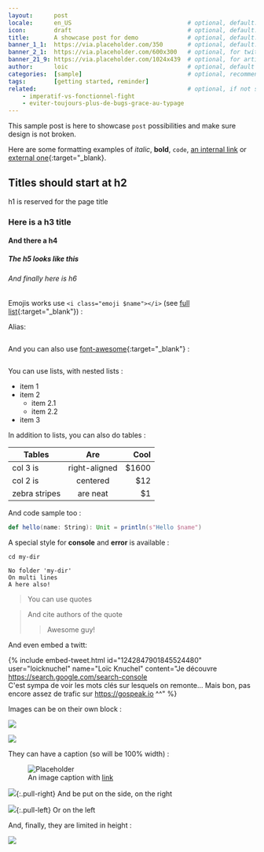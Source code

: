 ```yaml
---
layout:      post
locale:      en_US                                 # optional, default: en_US, values: en_US, fr_FR
icon:        draft                                 # optional, default: article, emoji in front of the article title
title:       A showcase post for demo              # optional, default: post file name
banner_1_1:  https://via.placeholder.com/350       # optional, default: /assets/img/default/blog_banner_1_1.jpg, for lists & twitter summary card
banner_2_1:  https://via.placeholder.com/600x300   # optional, for twitter summary_large_image card
banner_21_9: https://via.placeholder.com/1024x439  # optional, for article banner (no banner shown if not present)
author:      loic                                  # optional, default to loic (names in `_data/people.json`)
categories:  [sample]                              # optional, recommended one but can be multiple
tags:        [getting started, reminder]
related:                                           # optional, if not set jekyll will add some automatically
    - imperatif-vs-fonctionnel-fight
    - eviter-toujours-plus-de-bugs-grace-au-typage
---
```


This sample post is here to showcase `post` possibilities and make sure design is not broken.

Here are some formatting examples of *italic*, **bold**, `code`, [an internal link](#) or [external one](#){:target="_blank}.

## Titles should start at h2

h1 is reserved for the page title

### Here is a h3 title

#### And there a h4

##### The h5 looks like this

###### And finally here is h6

Emojis works use `<i class="emoji $name"></i>` (see [full list](https://unicode.org/emoji/charts/full-emoji-list.html){:target="_blank"}) :

Alias: <span style="font-size: 2em; line-height: 1.2;">
    <i class="emoji happy" title="happy" data-toggle="tooltip"></i>
    <i class="emoji laugh" title="laugh" data-toggle="tooltip"></i>
    <i class="emoji smile" title="smile" data-toggle="tooltip"></i>
    <i class="emoji wink" title="wink" data-toggle="tooltip"></i>
    <i class="emoji geek" title="geek" data-toggle="tooltip"></i>
    <i class="emoji sad" title="sad" data-toggle="tooltip"></i>
    <i class="emoji hundred" title="hundred" data-toggle="tooltip"></i>
    <i class="emoji speak" title="speak" data-toggle="tooltip"></i>
    <i class="emoji tech" title="tech" data-toggle="tooltip"></i>
    <i class="emoji startup" title="startup" data-toggle="tooltip"></i>
    <i class="emoji management" title="management" data-toggle="tooltip"></i>
    <i class="emoji announcement" title="announcement" data-toggle="tooltip"></i>
    <i class="emoji talk" title="talk" data-toggle="tooltip"></i>
    <i class="emoji mobile" title="mobile" data-toggle="tooltip"></i>
    <i class="emoji code" title="code" data-toggle="tooltip"></i>
    <i class="emoji idea" title="idea" data-toggle="tooltip"></i>
    <i class="emoji article" title="article" data-toggle="tooltip"></i>
    <i class="emoji draft" title="draft" data-toggle="tooltip"></i>
    <i class="emoji event" title="event" data-toggle="tooltip"></i>
    <i class="emoji fight" title="fight" data-toggle="tooltip"></i>
    <i class="emoji experiment" title="experiment" data-toggle="tooltip"></i>
</span>

<p style="font-size: 2em; line-height: 1.2;">
    <i class="emoji grinning-face" title="grinning-face" data-toggle="tooltip"></i>
    <i class="emoji grinning-face-with-big-eyes" title="grinning-face-with-big-eyes" data-toggle="tooltip"></i>
    <i class="emoji grinning-face-with-smiling-eyes" title="grinning-face-with-smiling-eyes" data-toggle="tooltip"></i>
    <i class="emoji beaming-face-with-smiling-eyes" title="beaming-face-with-smiling-eyes" data-toggle="tooltip"></i>
    <i class="emoji grinning-squinting-face" title="grinning-squinting-face" data-toggle="tooltip"></i>
    <i class="emoji grinning-face-with-sweat" title="grinning-face-with-sweat" data-toggle="tooltip"></i>
    <i class="emoji rolling-on-the-floor-laughing" title="rolling-on-the-floor-laughing" data-toggle="tooltip"></i>
    <i class="emoji face-with-tears-of-joy" title="face-with-tears-of-joy" data-toggle="tooltip"></i>
    <i class="emoji slightly-smiling-face" title="slightly-smiling-face" data-toggle="tooltip"></i>
    <i class="emoji upside-down-face" title="upside-down-face" data-toggle="tooltip"></i>
    <i class="emoji winking-face" title="winking-face" data-toggle="tooltip"></i>
    <i class="emoji smiling-face-with-smiling-eyes" title="smiling-face-with-smiling-eyes" data-toggle="tooltip"></i>
    <i class="emoji smiling-face-with-halo" title="smiling-face-with-halo" data-toggle="tooltip"></i>
    <i class="emoji smiling-face-with-hearts" title="smiling-face-with-hearts" data-toggle="tooltip"></i>
    <i class="emoji smiling-face-with-heart-eyes" title="smiling-face-with-heart-eyes" data-toggle="tooltip"></i>
    <i class="emoji star-struck" title="star-struck" data-toggle="tooltip"></i>
    <i class="emoji face-blowing-a-kiss" title="face-blowing-a-kiss" data-toggle="tooltip"></i>
    <i class="emoji kissing-face" title="kissing-face" data-toggle="tooltip"></i>
    <i class="emoji smiling-face" title="smiling-face" data-toggle="tooltip"></i>
    <i class="emoji kissing-face-with-closed-eyes" title="kissing-face-with-closed-eyes" data-toggle="tooltip"></i>
    <i class="emoji kissing-face-with-smiling-eyes" title="kissing-face-with-smiling-eyes" data-toggle="tooltip"></i>
    <i class="emoji face-savoring-food" title="face-savoring-food" data-toggle="tooltip"></i>
    <i class="emoji face-with-tongue" title="face-with-tongue" data-toggle="tooltip"></i>
    <i class="emoji winking-face-with-tongue" title="winking-face-with-tongue" data-toggle="tooltip"></i>
    <i class="emoji zany-face" title="zany-face" data-toggle="tooltip"></i>
    <i class="emoji squinting-face-with-tongue" title="squinting-face-with-tongue" data-toggle="tooltip"></i>
    <i class="emoji money-mouth-face" title="money-mouth-face" data-toggle="tooltip"></i>
    <i class="emoji hugging-face" title="hugging-face" data-toggle="tooltip"></i>
    <i class="emoji face-with-hand-over-mouth" title="face-with-hand-over-mouth" data-toggle="tooltip"></i>
    <i class="emoji shushing-face" title="shushing-face" data-toggle="tooltip"></i>
    <i class="emoji thinking-face" title="thinking-face" data-toggle="tooltip"></i>
    <i class="emoji zipper-mouth-face" title="zipper-mouth-face" data-toggle="tooltip"></i>
    <i class="emoji face-with-raised-eyebrow" title="face-with-raised-eyebrow" data-toggle="tooltip"></i>
    <i class="emoji neutral-face" title="neutral-face" data-toggle="tooltip"></i>
    <i class="emoji expressionless-face" title="expressionless-face" data-toggle="tooltip"></i>
    <i class="emoji face-without-mouth" title="face-without-mouth" data-toggle="tooltip"></i>
    <i class="emoji smirking-face" title="smirking-face" data-toggle="tooltip"></i>
    <i class="emoji unamused-face" title="unamused-face" data-toggle="tooltip"></i>
    <i class="emoji face-with-rolling-eyes" title="face-with-rolling-eyes" data-toggle="tooltip"></i>
    <i class="emoji grimacing-face" title="grimacing-face" data-toggle="tooltip"></i>
    <i class="emoji lying-face" title="lying-face" data-toggle="tooltip"></i>
    <i class="emoji sleeping-face" title="sleeping-face" data-toggle="tooltip"></i>
    <i class="emoji face-with-medical-mask" title="face-with-medical-mask" data-toggle="tooltip"></i>
    <i class="emoji nauseated-face" title="nauseated-face" data-toggle="tooltip"></i>
    <i class="emoji face-vomiting" title="face-vomiting" data-toggle="tooltip"></i>
    <i class="emoji partying-face" title="partying-face" data-toggle="tooltip"></i>
    <i class="emoji smiling-face-with-sunglasses" title="smiling-face-with-sunglasses" data-toggle="tooltip"></i>
    <i class="emoji nerd-face" title="nerd-face" data-toggle="tooltip"></i>
    <i class="emoji slightly-frowning-face" title="slightly-frowning-face" data-toggle="tooltip"></i>
    <i class="emoji face-with-open-mouth" title="face-with-open-mouth" data-toggle="tooltip"></i>
    <i class="emoji sad-but-relieved-face" title="sad-but-relieved-face" data-toggle="tooltip"></i>
    <i class="emoji crying-face" title="crying-face" data-toggle="tooltip"></i>
    <i class="emoji loudly-crying-face" title="loudly-crying-face" data-toggle="tooltip"></i>
    <i class="emoji face-screaming-in-fear" title="face-screaming-in-fear" data-toggle="tooltip"></i>
    <i class="emoji face-with-steam-from-nose" title="face-with-steam-from-nose" data-toggle="tooltip"></i>
    <i class="emoji pouting-face" title="pouting-face" data-toggle="tooltip"></i>
    <i class="emoji angry-face" title="angry-face" data-toggle="tooltip"></i>
    <i class="emoji face-with-symbols-on-mouth" title="face-with-symbols-on-mouth" data-toggle="tooltip"></i>
    <i class="emoji smiling-face-with-horns" title="smiling-face-with-horns" data-toggle="tooltip"></i>
    <i class="emoji skull" title="skull" data-toggle="tooltip"></i>
    <i class="emoji pile-of-poo" title="pile-of-poo" data-toggle="tooltip"></i>
    <i class="emoji ghost" title="ghost" data-toggle="tooltip"></i>
    <i class="emoji see-no-evil-monkey" title="see-no-evil-monkey" data-toggle="tooltip"></i>
    <i class="emoji hear-no-evil-monkey" title="hear-no-evil-monkey" data-toggle="tooltip"></i>
    <i class="emoji speak-no-evil-monkey" title="speak-no-evil-monkey" data-toggle="tooltip"></i>
    <i class="emoji two-hearts" title="two-hearts" data-toggle="tooltip"></i>
    <i class="emoji red-heart" title="red-heart" data-toggle="tooltip"></i>
    <i class="emoji yellow-heart" title="yellow-heart" data-toggle="tooltip"></i>
    <i class="emoji purple-heart" title="purple-heart" data-toggle="tooltip"></i>
    <i class="emoji black-heart" title="black-heart" data-toggle="tooltip"></i>
    <i class="emoji white-heart" title="white-heart" data-toggle="tooltip"></i>
    <i class="emoji hundred-points" title="hundred-points" data-toggle="tooltip"></i>
    <i class="emoji collision" title="collision" data-toggle="tooltip"></i>
    <i class="emoji bomb" title="bomb" data-toggle="tooltip"></i>
    <i class="emoji speech-balloon" title="speech-balloon" data-toggle="tooltip"></i>
    <i class="emoji left-speech-bubble" title="left-speech-bubble" data-toggle="tooltip"></i>
    <i class="emoji right-anger-bubble" title="right-anger-bubble" data-toggle="tooltip"></i>
    <i class="emoji thought-balloon" title="thought-balloon" data-toggle="tooltip"></i>
    <i class="emoji zzz" title="zzz" data-toggle="tooltip"></i>
    <i class="emoji ok-hand" title="ok-hand" data-toggle="tooltip"></i>
    <i class="emoji victory-hand" title="victory-hand" data-toggle="tooltip"></i>
    <i class="emoji crossed-fingers" title="crossed-fingers" data-toggle="tooltip"></i>
    <i class="emoji sign-of-the-horns" title="sign-of-the-horns" data-toggle="tooltip"></i>
    <i class="emoji thumbs-up" title="thumbs-up" data-toggle="tooltip"></i>
    <i class="emoji thumbs-down" title="thumbs-down" data-toggle="tooltip"></i>
    <i class="emoji raised-fist" title="raised-fist" data-toggle="tooltip"></i>
    <i class="emoji handshake" title="handshake" data-toggle="tooltip"></i>
    <i class="emoji folded-hands" title="folded-hands" data-toggle="tooltip"></i>
    <i class="emoji flexed-biceps" title="flexed-biceps" data-toggle="tooltip"></i>
    <i class="emoji man-raising-hand" title="man-raising-hand" data-toggle="tooltip"></i>
    <i class="emoji woman-raising-hand" title="woman-raising-hand" data-toggle="tooltip"></i>
    <i class="emoji man-facepalming" title="man-facepalming" data-toggle="tooltip"></i>
    <i class="emoji woman-facepalming" title="woman-facepalming" data-toggle="tooltip"></i>
    <i class="emoji man-student" title="man-student" data-toggle="tooltip"></i>
    <i class="emoji woman-student" title="woman-student" data-toggle="tooltip"></i>
    <i class="emoji man-teacher" title="man-teacher" data-toggle="tooltip"></i>
    <i class="emoji woman-teacher" title="woman-teacher" data-toggle="tooltip"></i>
    <i class="emoji man-office-worker" title="man-office-worker" data-toggle="tooltip"></i>
    <i class="emoji woman-office-worker" title="woman-office-worker" data-toggle="tooltip"></i>
    <i class="emoji man-scientist" title="man-scientist" data-toggle="tooltip"></i>
    <i class="emoji woman-scientist" title="woman-scientist" data-toggle="tooltip"></i>
    <i class="emoji man-technologist" title="man-technologist" data-toggle="tooltip"></i>
    <i class="emoji woman-technologist" title="woman-technologist" data-toggle="tooltip"></i>
    <i class="emoji man-singer" title="man-singer" data-toggle="tooltip"></i>
    <i class="emoji woman-singer" title="woman-singer" data-toggle="tooltip"></i>
    <i class="emoji man-superhero" title="man-superhero" data-toggle="tooltip"></i>
    <i class="emoji woman-superhero" title="woman-superhero" data-toggle="tooltip"></i>
    <i class="emoji man-supervillain" title="man-supervillain" data-toggle="tooltip"></i>
    <i class="emoji woman-supervillain" title="woman-supervillain" data-toggle="tooltip"></i>
    <i class="emoji speaking-head" title="speaking-head" data-toggle="tooltip"></i>
    <i class="emoji bug" title="bug" data-toggle="tooltip"></i>
    <i class="emoji pizza" title="pizza" data-toggle="tooltip"></i>
    <i class="emoji popcorn" title="popcorn" data-toggle="tooltip"></i>
    <i class="emoji cookie" title="cookie" data-toggle="tooltip"></i>
    <i class="emoji beer-mug" title="beer-mug" data-toggle="tooltip"></i>
    <i class="emoji clinking-beer-mugs" title="clinking-beer-mugs" data-toggle="tooltip"></i>
    <i class="emoji police-car-light" title="police-car-light" data-toggle="tooltip"></i>
    <i class="emoji rocket" title="rocket" data-toggle="tooltip"></i>
    <i class="emoji hourglass-done" title="hourglass-done" data-toggle="tooltip"></i>
    <i class="emoji hourglass-not-done" title="hourglass-not-done" data-toggle="tooltip"></i>
    <i class="emoji star" title="star" data-toggle="tooltip"></i>
    <i class="emoji glowing-star" title="glowing-star" data-toggle="tooltip"></i>
    <i class="emoji high-voltage" title="high-voltage" data-toggle="tooltip"></i>
    <i class="emoji fire" title="fire" data-toggle="tooltip"></i>
    <i class="emoji sparkles" title="sparkles" data-toggle="tooltip"></i>
    <i class="emoji party-popper" title="party-popper" data-toggle="tooltip"></i>
    <i class="emoji wrapped-gift" title="wrapped-gift" data-toggle="tooltip"></i>
    <i class="emoji admission-tickets" title="admission-tickets" data-toggle="tooltip"></i>
    <i class="emoji ticket" title="ticket" data-toggle="tooltip"></i>
    <i class="emoji military-medal" title="military-medal" data-toggle="tooltip"></i>
    <i class="emoji trophy" title="trophy" data-toggle="tooltip"></i>
    <i class="emoji sports-medal" title="sports-medal" data-toggle="tooltip"></i>
    <i class="emoji first-place-medal" title="first-place-medal" data-toggle="tooltip"></i>
    <i class="emoji second-place-medal" title="second-place-medal" data-toggle="tooltip"></i>
    <i class="emoji third-place-medal" title="third-place-medal" data-toggle="tooltip"></i>
    <i class="emoji direct-hit" title="direct-hit" data-toggle="tooltip"></i>
    <i class="emoji crystal-ball" title="crystal-ball" data-toggle="tooltip"></i>
    <i class="emoji video-game" title="video-game" data-toggle="tooltip"></i>
    <i class="emoji joystick" title="joystick" data-toggle="tooltip"></i>
    <i class="emoji slot-machine" title="slot-machine" data-toggle="tooltip"></i>
    <i class="emoji game-die" title="game-die" data-toggle="tooltip"></i>
    <i class="emoji heart-suit" title="heart-suit" data-toggle="tooltip"></i>
    <i class="emoji gem-stone" title="gem-stone" data-toggle="tooltip"></i>
    <i class="emoji loudspeaker" title="loudspeaker" data-toggle="tooltip"></i>
    <i class="emoji megaphone" title="megaphone" data-toggle="tooltip"></i>
    <i class="emoji bell" title="bell" data-toggle="tooltip"></i>
    <i class="emoji studio-microphone" title="studio-microphone" data-toggle="tooltip"></i>
    <i class="emoji microphone" title="microphone" data-toggle="tooltip"></i>
    <i class="emoji headphone" title="headphone" data-toggle="tooltip"></i>
    <i class="emoji mobile-phone" title="mobile-phone" data-toggle="tooltip"></i>
    <i class="emoji laptop" title="laptop" data-toggle="tooltip"></i>
    <i class="emoji desktop-computer" title="desktop-computer" data-toggle="tooltip"></i>
    <i class="emoji keyboard" title="keyboard" data-toggle="tooltip"></i>
    <i class="emoji floppy-disk" title="floppy-disk" data-toggle="tooltip"></i>
    <i class="emoji magnifying-glass-tilted-left" title="magnifying-glass-tilted-left" data-toggle="tooltip"></i>
    <i class="emoji light-bulb" title="light-bulb" data-toggle="tooltip"></i>
    <i class="emoji closed-book" title="closed-book" data-toggle="tooltip"></i>
    <i class="emoji open-book" title="open-book" data-toggle="tooltip"></i>
    <i class="emoji green-book" title="green-book" data-toggle="tooltip"></i>
    <i class="emoji blue-book" title="blue-book" data-toggle="tooltip"></i>
    <i class="emoji orange-book" title="orange-book" data-toggle="tooltip"></i>
    <i class="emoji books" title="books" data-toggle="tooltip"></i>
    <i class="emoji page-with-curl" title="page-with-curl" data-toggle="tooltip"></i>
    <i class="emoji bookmark" title="bookmark" data-toggle="tooltip"></i>
    <i class="emoji label" title="label" data-toggle="tooltip"></i>
    <i class="emoji money-bag" title="money-bag" data-toggle="tooltip"></i>
    <i class="emoji dollar-banknote" title="dollar-banknote" data-toggle="tooltip"></i>
    <i class="emoji euro-banknote" title="euro-banknote" data-toggle="tooltip"></i>
    <i class="emoji envelope" title="envelope" data-toggle="tooltip"></i>
    <i class="emoji memo" title="memo" data-toggle="tooltip"></i>
    <i class="emoji calendar" title="calendar" data-toggle="tooltip"></i>
    <i class="emoji tear-off-calendar" title="tear-off-calendar" data-toggle="tooltip"></i>
    <i class="emoji spiral-calendar" title="spiral-calendar" data-toggle="tooltip"></i>
    <i class="emoji chart-increasing" title="chart-increasing" data-toggle="tooltip"></i>
    <i class="emoji chart-decreasing" title="chart-decreasing" data-toggle="tooltip"></i>
    <i class="emoji bar-chart" title="bar-chart" data-toggle="tooltip"></i>
    <i class="emoji pushpin" title="pushpin" data-toggle="tooltip"></i>
    <i class="emoji round-pushpin" title="round-pushpin" data-toggle="tooltip"></i>
    <i class="emoji paperclip" title="paperclip" data-toggle="tooltip"></i>
    <i class="emoji locked" title="locked" data-toggle="tooltip"></i>
    <i class="emoji unlocked" title="unlocked" data-toggle="tooltip"></i>
    <i class="emoji key" title="key" data-toggle="tooltip"></i>
    <i class="emoji hammer" title="hammer" data-toggle="tooltip"></i>
    <i class="emoji axe" title="axe" data-toggle="tooltip"></i>
    <i class="emoji pick" title="pick" data-toggle="tooltip"></i>
    <i class="emoji hammer-and-pick" title="hammer-and-pick" data-toggle="tooltip"></i>
    <i class="emoji hammer-and-wrench" title="hammer-and-wrench" data-toggle="tooltip"></i>
    <i class="emoji dagger" title="dagger" data-toggle="tooltip"></i>
    <i class="emoji crossed-swords" title="crossed-swords" data-toggle="tooltip"></i>
    <i class="emoji shield" title="shield" data-toggle="tooltip"></i>
    <i class="emoji link" title="link" data-toggle="tooltip"></i>
    <i class="emoji test-tube" title="test-tube" data-toggle="tooltip"></i>
    <i class="emoji warning" title="warning" data-toggle="tooltip"></i>
    <i class="emoji double-exclamation-mark" title="double-exclamation-mark" data-toggle="tooltip"></i>
    <i class="emoji check-mark" title="check-mark" data-toggle="tooltip"></i>
    <i class="emoji cross-mark" title="cross-mark" data-toggle="tooltip"></i>
    <i class="emoji part-alternation-mark" title="part-alternation-mark" data-toggle="tooltip"></i>
</p>

And you can also use [font-awesome](https://fontawesome.com/icons?m=free){:target="_blank"} :

<p style="font-size: 2em; line-height: 1.2;">
    <i class="fas fa-address-book" title="fas fa-address-book" data-toggle="tooltip"></i>
    <i class="fas fa-address-card" title="fas fa-address-card" data-toggle="tooltip"></i>
    <i class="fas fa-at" title="fas fa-at" data-toggle="tooltip"></i>
    <i class="fas fa-bell" title="fas fa-bell" data-toggle="tooltip"></i>
    <i class="fas fa-bolt" title="fas fa-bolt" data-toggle="tooltip"></i>
    <i class="fas fa-book" title="fas fa-book" data-toggle="tooltip"></i>
    <i class="fas fa-book-reader" title="fas fa-book-reader" data-toggle="tooltip"></i>
    <i class="fas fa-bookmark" title="fas fa-bookmark" data-toggle="tooltip"></i>
    <i class="fas fa-bug" title="fas fa-bug" data-toggle="tooltip"></i>
    <i class="fas fa-bullhorn" title="fas fa-bullhorn" data-toggle="tooltip"></i>
    <i class="fas fa-bullseye" title="fas fa-bullseye" data-toggle="tooltip"></i>
    <i class="fas fa-calendar-day" title="fas fa-calendar-day" data-toggle="tooltip"></i>
    <i class="fas fa-chalkboard-teacher" title="fas fa-chalkboard-teacher" data-toggle="tooltip"></i>
    <i class="fas fa-check" title="fas fa-check" data-toggle="tooltip"></i>
    <i class="fas fa-chart-pie" title="fas fa-chart-pie" data-toggle="tooltip"></i>
    <i class="fas fa-code" title="fas fa-code" data-toggle="tooltip"></i>
    <i class="fas fa-code-branch" title="fas fa-code-branch" data-toggle="tooltip"></i>
    <i class="fas fa-comment" title="fas fa-comment" data-toggle="tooltip"></i>
    <i class="fab fa-dev" title="fab fa-dev" data-toggle="tooltip"></i>
    <i class="fas fa-exclamation-triangle" title="fas fa-exclamation-triangle" data-toggle="tooltip"></i>
    <i class="fas fa-eye" title="fas fa-eye" data-toggle="tooltip"></i>
    <i class="fas fa-flag" title="fas fa-flag" data-toggle="tooltip"></i>
    <i class="fas fa-gem" title="fas fa-gem" data-toggle="tooltip"></i>
    <i class="fas fa-gift" title="fas fa-gift" data-toggle="tooltip"></i>
    <i class="fas fa-hashtag" title="fas fa-hashtag" data-toggle="tooltip"></i>
    <i class="fas fa-heart" title="fas fa-heart" data-toggle="tooltip"></i>
    <i class="fas fa-id-badge" title="fas fa-id-badge" data-toggle="tooltip"></i>
    <i class="fas fa-info-circle" title="fas fa-info-circle" data-toggle="tooltip"></i>
    <i class="fas fa-laptop-code" title="fas fa-laptop-code" data-toggle="tooltip"></i>
    <i class="fas fa-layer-group" title="fas fa-layer-group" data-toggle="tooltip"></i>
    <i class="fas fa-lightbulb" title="fas fa-lightbulb" data-toggle="tooltip"></i>
    <i class="fas fa-link" title="fas fa-link" data-toggle="tooltip"></i>
    <i class="fas fa-magic" title="fas fa-magic" data-toggle="tooltip"></i>
    <i class="fas fa-map-marked-alt" title="fas fa-map-marked-alt" data-toggle="tooltip"></i>
    <i class="fas fa-medal" title="fas fa-medal" data-toggle="tooltip"></i>
    <i class="fas fa-microphone" title="fas fa-microphone" data-toggle="tooltip"></i>
    <i class="fas fa-play" title="fas fa-play" data-toggle="tooltip"></i>
    <i class="fas fa-portrait" title="fas fa-portrait" data-toggle="tooltip"></i>
    <i class="fas fa-poo" title="fas fa-poo" data-toggle="tooltip"></i>
    <i class="fas fa-poll" title="fas fa-poll" data-toggle="tooltip"></i>
    <i class="fas fa-question-circle" title="fas fa-question-circle" data-toggle="tooltip"></i>
    <i class="fas fa-quote-right" title="fas fa-quote-right" data-toggle="tooltip"></i>
    <i class="fas fa-signature" title="fas fa-signature" data-toggle="tooltip"></i>
    <i class="fas fa-star" title="fas fa-star" data-toggle="tooltip"></i>
    <i class="fas fa-tag" title="fas fa-tag" data-toggle="tooltip"></i>
    <i class="fas fa-terminal" title="fas fa-terminal" data-toggle="tooltip"></i>
    <i class="fas fa-thumbs-up" title="fas fa-thumbs-up" data-toggle="tooltip"></i>
    <i class="fas fa-tint" title="fas fa-tint" data-toggle="tooltip"></i>
    <i class="fas fa-trophy" title="fas fa-trophy" data-toggle="tooltip"></i>
    <i class="fas fa-user-circle" title="fas fa-user-circle" data-toggle="tooltip"></i>
    <i class="fas fa-video" title="fas fa-video" data-toggle="tooltip"></i>
    <i class="fab fa-youtube" title="fab fa-youtube" data-toggle="tooltip"></i>
</p>

You can use lists, with nested lists :

- item 1
- item 2
    - item 2.1
    - item 2.2
- item 3

In addition to lists, you can also do tables :

| Tables        | Are           | Cool  |
| ------------- |:-------------:| -----:|
| col 3 is      | right-aligned | $1600 |
| col 2 is      | centered      |   $12 |
| zebra stripes | are neat      |    $1 |

And code sample too :

```scala
def hello(name: String): Unit = println(s"Hello $name")
```

A special style for **console** and **error** is available :

```console
cd my-dir
```

```error
No folder 'my-dir'
On multi lines
A here also!
```

> You can use quotes

> And cite authors of the quote
>> Awesome guy!

And even embed a twitt:

{% include embed-tweet.html id="1242847901845524480" user="loicknuchel" name="Loïc Knuchel" content="Je découvre https://search.google.com/search-console<br>C'est sympa de voir les mots clés sur lesquels on remonte... Mais bon, pas encore assez de trafic sur https://gospeak.io ^^" %}

Images can be on their own block :

![](https://via.placeholder.com/1024x200)

![](https://via.placeholder.com/300x150)

They can have a caption (so will be 100% width) :

<figure>
  <img src="https://via.placeholder.com/300x50" alt="Placeholder">
  <figcaption>An image caption with <a href="#">link</a></figcaption>
</figure>

![](https://via.placeholder.com/150x50){:.pull-right}
And be put on the side, on the right

![](https://via.placeholder.com/150x50){:.pull-left}
Or on the left

And, finally, they are limited in height :

![](https://via.placeholder.com/300x1500)
